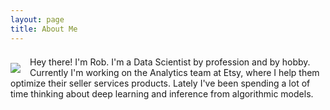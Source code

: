 ```yaml
---
layout: page
title: About Me
---
```


<div style="margin-top:0px; margin-bottm:15px; padding-top:7px">
	<img src="{{ site.github.url }}/assets/me.png" style="float:left; margin-top:10px; margin-right:15px; margin-bottom:0px;">
</div>
<p style="margin: 0 0 0 0;">
	Hey there! I'm Rob. I'm a Data Scientist by profession and by hobby. Currently I'm working on the Analytics team at Etsy, where I help them optimize their seller services products. Lately I've been spending a lot of time thinking about deep learning and inference from algorithmic models. 
</p>
